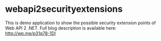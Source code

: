 # webapi2securityextensions
This is demo application to show the possible security extension points of Web API 2 .NET. Full blog description is available here: http://wp.me/p31q78-1DI
